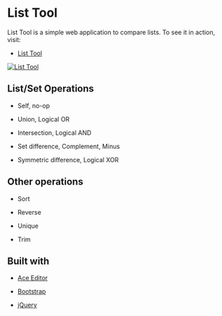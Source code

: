 # List Tool

List Tool is a simple web application to compare lists. To see it in
action, visit:

- [List Tool](http://skratchdot.github.io/list-tool/)

[![List Tool][2]][1]

  [1]: http://skratchdot.github.io/list-tool/index.html
  [2]: http://skratchdot.github.io/list-tool/img/preview.jpg (List Tool)


## List/Set Operations

- Self, no-op

- Union, Logical OR

- Intersection, Logical AND

- Set difference, Complement, Minus

- Symmetric difference, Logical XOR


## Other operations

- Sort

- Reverse

- Unique

- Trim

## Built with

- [Ace Editor](https://github.com/ajaxorg/ace/)

- [Bootstrap](http://twitter.github.com/bootstrap/)

- [jQuery](http://jquery.com/)

